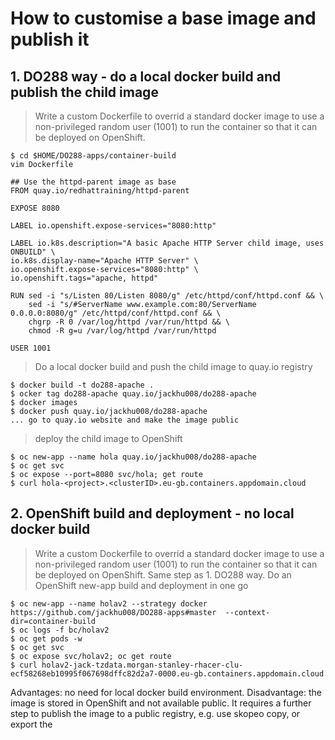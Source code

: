 # How to customise a base image and publish it
## 1. DO288 way - do a local docker build and publish the child image
> Write a custom Dockerfile to overrid a standard docker image to use a non-privileged random user (1001) to run the container so that it can be deployed on OpenShift.
```
$ cd $HOME/DO288-apps/container-build
vim Dockerfile

## Use the httpd-parent image as base
FROM quay.io/redhattraining/httpd-parent

EXPOSE 8080

LABEL io.openshift.expose-services="8080:http"

LABEL io.k8s.description="A basic Apache HTTP Server child image, uses ONBUILD" \
io.k8s.display-name="Apache HTTP Server" \
io.openshift.expose-services="8080:http" \
io.openshift.tags="apache, httpd"

RUN sed -i "s/Listen 80/Listen 8080/g" /etc/httpd/conf/httpd.conf && \
    sed -i "s/#ServerName www.example.com:80/ServerName 0.0.0.0:8080/g" /etc/httpd/conf/httpd.conf && \
    chgrp -R 0 /var/log/httpd /var/run/httpd && \
    chmod -R g=u /var/log/httpd /var/run/httpd

USER 1001
```
> Do a local docker build and push the child image to quay.io registry
```
$ docker build -t do288-apache .
$ ocker tag do288-apache quay.io/jackhu008/do288-apache
$ docker images
$ docker push quay.io/jackhu008/do288-apache
... go to quay.io website and make the image public
```
> deploy the child image to OpenShift
```
$ oc new-app --name hola quay.io/jackhu008/do288-apache
$ oc get svc
$ oc expose --port=8080 svc/hola; get route
$ curl hola-<project>.<clusterID>.eu-gb.containers.appdomain.cloud
```

## 2. OpenShift build and deployment - no local docker build
> Write a custom Dockerfile to overrid a standard docker image to use a non-privileged random user (1001) to run the container so that it can be deployed on OpenShift.
Same step as 1. DO288 way.
> Do an OpenShift new-app build and deployment in one go
```
$ oc new-app --name holav2 --strategy docker https://github.com/jackhu008/DO288-apps#master  --context-dir=container-build
$ oc logs -f bc/holav2
$ oc get pods -w
$ oc get svc
$ oc expose svc/holav2; oc get route
$ curl holav2-jack-tzdata.morgan-stanley-rhacer-clu-ecf58268eb10995f067698dffc82d2a7-0000.eu-gb.containers.appdomain.cloud
```
Advantages:  no need for local docker build environment.
Disadvantage: the image is stored in OpenShift and not available public.  It requires a further step to publish the image to a public registry, e.g. use skopeo copy, or export the 
